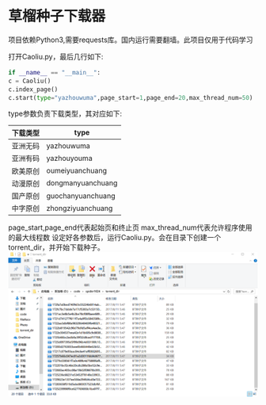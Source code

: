 ﻿# 草榴种子下载器

项目依赖Python3,需要requests库。国内运行需要翻墙。此项目仅用于代码学习

打开Caoliu.py，最后几行如下:
```python
if __name__ == "__main__":
c = Caoliu()
c.index_page()
c.start(type="yazhouwuma",page_start=1,page_end=20,max_thread_num=50)
```
type参数负责下载类型，其对应如下:

下载类型 | type
-------- | -------
亚洲无码 | yazhouwuma
亚洲有码 | yazhouyouma
欧美原创 | oumeiyuanchuang
动漫原创 | dongmanyuanchuang
国产原创 | guochanyuanchuang
中字原创 | zhongziyuanchuang

page_start,page_end代表起始页和终止页
max_thread_num代表允许程序使用的最大线程数
设定好各参数后，运行Caoliu.py。会在目录下创建一个torrent_dir，并开始下载种子。
![image1](https://raw.githubusercontent.com/chuxiuhong/cloudphoto/master/1024.png)



